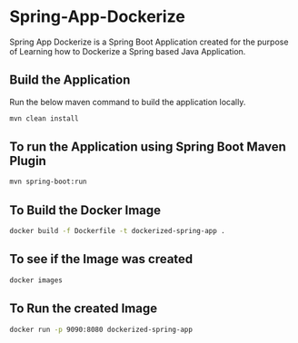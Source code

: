 # Spring-App-Dockerize
Spring App Dockerize is a Spring Boot Application created for the purpose of Learning how to Dockerize a Spring based Java Application.

## Build the Application
Run the below maven command to build the application locally.

```bash
mvn clean install
```
## To run the Application using Spring Boot Maven Plugin
```bash
mvn spring-boot:run
```
## To Build the Docker Image
```bash
docker build -f Dockerfile -t dockerized-spring-app .
```
## To see if the Image was created
```bash
docker images
```
## To Run the created Image
```bash
docker run -p 9090:8080 dockerized-spring-app
```